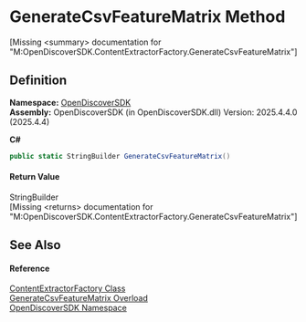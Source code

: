 # GenerateCsvFeatureMatrix Method


\[Missing &lt;summary&gt; documentation for "M:OpenDiscoverSDK.ContentExtractorFactory.GenerateCsvFeatureMatrix"\]



## Definition
**Namespace:** <a href="269fabc9-a080-183c-2b1b-268520e2038c">OpenDiscoverSDK</a>  
**Assembly:** OpenDiscoverSDK (in OpenDiscoverSDK.dll) Version: 2025.4.4.0 (2025.4.4)

**C#**
``` C#
public static StringBuilder GenerateCsvFeatureMatrix()
```



#### Return Value
StringBuilder  
\[Missing &lt;returns&gt; documentation for "M:OpenDiscoverSDK.ContentExtractorFactory.GenerateCsvFeatureMatrix"\]

## See Also


#### Reference
<a href="2fbf109b-c0df-5cb9-abc9-e22bc3957c16">ContentExtractorFactory Class</a>  
<a href="53bf8834-092c-2246-f23a-f22054b2d339">GenerateCsvFeatureMatrix Overload</a>  
<a href="269fabc9-a080-183c-2b1b-268520e2038c">OpenDiscoverSDK Namespace</a>  
